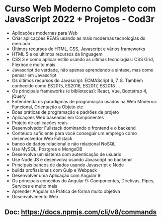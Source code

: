 # Curso Web Moderno Completo com JavaScript 2022 + Projetos - Cod3r
- Aplicações modernas para Web
- Criar aplicações REAIS usando as mais modernas tecnologias do mercado
- Últimos recursos de HTML, CSS, Javascript e vários frameworks
- HTML 5 e os últimos recursos da linguagem
-  CSS 3 e como aplicar estilo usando as últimas tecnologias: CSS Grid, Flexbox e muito mais
- Javascript de verdade, não apenas aprendendo a sintaxe, mas como pensar em Javascript
- Os últimos recursos do Javascript: ECMAScript 6, 7, 8. Também conhecido como ES2015, ES2016, ES2017, ES2018 ...
- Os principais frameworks (e bibliotecas): React, Vue, Bootstrap 4, jQuery
- Entendenda os paradigmas de programação usados na Web Moderna: Funcional, Orientação a Objeto etc
- Boas práticas de programação e padrões de projeto
- Aplicações Web baseadas em Componentes
- Projeto de aplicações reais
- Desenvolvedor Fullstack dominando o frontend e o backend
- Conteúdo suficiente para você conseguir um emprego como desenvolvedor Web Fullstack
-  banco de dados relacional e não relacional NoSQL
- Use MySQL, Postgres e MongoDB
- Desenvolva um sistema com autenticação de usuário
- Use Node JS e desenvolva usando Javascript no backend
- Principais bancos de dados usando Javascript e Node
-  builds profissionais com Gulp e Webpack
- Desenvolver uma Aplicação com Angular 9
- Os principais conceitos do Angular 9: Componentes, Diretivas, Pipes, Services e muito mais
- Aprender Angular na Prática de forma muito objetiva
- Desenvolvimento Web


## Doc: https://docs.npmjs.com/cli/v8/commands

